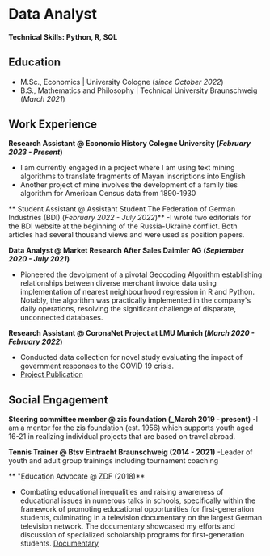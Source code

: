 # Data Analyst

#### Technical Skills: Python, R, SQL

## Education							       		
- M.Sc., Economics	| University Cologne (_since October 2022_)         		
- B.S., Mathematics and Philosophy | Technical University Braunschweig (_March 2021_)

## Work Experience

**Research Assistant @ Economic History Cologne University (_February 2023 - Present_)**
- I am currently engaged in a project where I am using text mining algorithms to translate fragments of Mayan inscriptions into English
- Another project of mine involves the development of a family ties algorithm for American Census data from 1890-1930

** Student Assistant @ Assistant Student The Federation of German Industries (BDI) (_February 2022 - July 2022_)**
-I wrote two editorials for the BDI website at the beginning of the Russia-Ukraine conflict. Both articles had several thousand views and were used as position papers. 

**Data Analyst @ Market Research After Sales Daimler AG (_September 2020 - July 2021_)**
- Pioneered the devolpment of a pivotal Geocoding Algorithm establishing relationships between diverse merchant invoice data using implementation of nearest neighbourhood regression in R and Python. Notably, the algorithm was practically implemented in the company's daily operations, resolving the significant challenge of disparate, unconnected databases. 
  

**Research Assistant @ CoronaNet Project at LMU Munich (_March 2020 - February 2022_)**
- Conducted data collection for novel study evaluating the impact of government responses to the COVID 19 crisis.
- [Project Publication](https://www.nature.com/articles/s41562-020-0909-7)

## Social Engagement 

**Steering committee member @ zis foundation (_March 2019 - present)**
-I am a mentor for the zis foundation (est. 1956) which supports youth aged 16-21 in realizing individual projects that are based on travel abroad. 

**Tennis Trainer @ Btsv Eintracht Braunschweig (2014 - 2021)**
-Leader of youth and adult group trainings including tournament coaching 

**  "Education Advocate @ ZDF (2018)**
- Combating educational inequalities and raising awareness of educational issues in numerous talks in schools, specifically within the framework of promoting educational opportunities for first-generation students, culminating in a television documentary on the largest German television network. The documentary showcased my efforts and discussion of specialized scholarship programs for first-generation students.
[Documentary](https://www.youtube.com/watch?v=kfKCBck-NYI)





